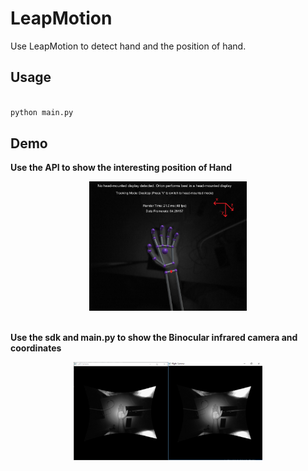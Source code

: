 # LeapMotion
Use LeapMotion to detect hand and the position of hand. 

## Usage


``` python

python main.py

```

## Demo

<div align=left>

**Use the API to show the interesting position of Hand** 
  
<div align=center>
<img src="https://github.com/YIN95/LeapMotion/blob/master/Demo/demo1.png?raw=true" width = 50% height = 50% />  
<br/><br/>

<div align=left>

**Use the sdk and main.py to show the Binocular infrared camera and coordinates**

<div align=center>
<img src="https://raw.githubusercontent.com/YIN95/LeapMotion/master/Demo/demo2.png" width = 60% height = 60% />
<br/><br/>


